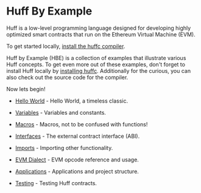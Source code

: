 # Huff By Example

Huff is a low-level programming language designed for developing highly optimized smart contracts
that run on the Ethereum Virtual Machine (EVM).

To get started locally, [install the huffc compiler](https://github.com/huff-language/huffc#prerequisities).

Huff by Example (HBE) is a collection of examples that illustrate various Huff concepts. To get even more out of these examples, don't forget to install Huff locally by [installing huffc](https://github.com/huff-language/huffc#prerequisities). Additionally for the curious, you can also check out the source code for the compiler.

Now lets begin!

- [Hello World]() - Hello World, a timeless classic.

- [Variables]() - Variables and constants.

- [Macros]() - Macros, not to be confused with functions!

- [Interfaces](./interfaces.md) - The external contract interface (ABI).

- [Imports]() - Importing other functionality.

- [EVM Dialect]() - EVM opcode reference and usage.

- [Applications](./applications.md) - Applications and project structure.

- [Testing](./testing.md) - Testing Huff contracts.

